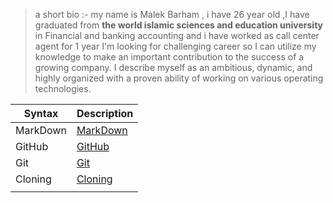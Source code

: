  > a short bio :- 
my name is Malek Barham , i have 26 year old ,I have graduated from **the world islamic sciences and education university** in Financial and banking accounting
and i have worked as call center agent for 1 year  I'm looking for
challenging career so I can utilize my knowledge to make an important contribution
to the success of a growing company. I describe myself as an ambitious, dynamic, 
and highly organized with a proven ability of working on various operating
technologies.

| Syntax      | Description |
| ----------- | ----------- |
| MarkDown    | [MarkDown](markdown)|       
| GitHub      | [GitHub](GitHub.md)|
| Git         | [Git](Git.md)      |
| Cloning     | [Cloning](Cloning.md) |
|             |                       |
